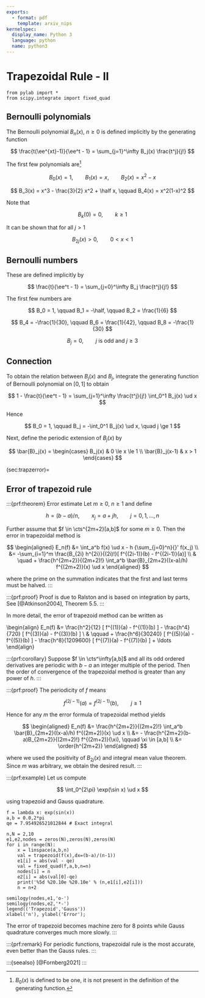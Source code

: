 ```yaml
---
exports:
  - format: pdf
    template: arxiv_nips
kernelspec:
  display_name: Python 3
  language: python
  name: python3
---
```


# Trapezoidal Rule - II

```{code-cell}
from pylab import *
from scipy.integrate import fixed_quad
```

## Bernoulli polynomials

The Bernoulli polynomial $B_n(x)$, $n \ge 0$ is defined implicitly by the generating function

$$
\frac{t(\ee^{xt}-1)}{\ee^t - 1} = \sum_{j=1}^\infty B_j(x) \frac{t^j}{j!}
$$

The first few polynomials are[^1]

$$
B_0(x)=1, \qquad B_1(x)=x, \qquad B_2(x) = x^2 - x
$$

$$
B_3(x) = x^3 - \frac{3}{2} x^2 + \half x, \qquad B_4(x) = x^2(1-x)^2
$$

Note that 

$$
B_k(0)=0, \qquad k \ge 1
$$ 

It can be shown that for all $j > 1$ 

$$
B_{2j}(x) > 0, \qquad 0 < x < 1
$$

## Bernoulli numbers

These are defined implicitly by

$$
\frac{t}{\ee^t - 1} = \sum_{j=0}^\infty B_j \frac{t^j}{j!}
$$ 

The first few numbers are

$$
B_0 = 1, \qquad B_1 = -\half, \qquad B_2 = \frac{1}{6}
$$

$$
B_4 = -\frac{1}{30}, \qquad B_6 = \frac{1}{42}, \qquad B_8 = -\frac{1}{30}
$$

$$
B_j = 0, \qquad \textrm{$j$ is odd and $j \ge 3$}
$$

## Connection

To obtain the relation between $B_j(x)$ and $B_j$, integrate the generating function of Bernoulli polynomial on $[0,1]$ to obtain

$$
1 - \frac{t}{\ee^t - 1} = \sum_{j=1}^\infty \frac{t^j}{j!} \int_0^1 B_j(x) \ud x
$$

Hence 

$$
B_0 = 1, \qquad B_j = -\int_0^1 B_j(x) \ud x, \quad j \ge 1
$$

Next, define the periodic extension of $B_j(x)$ by

$$
\bar{B}_j(x) = \begin{cases}
B_j(x) & 0 \le x \le 1 \\
\bar{B}_j(x-1) & x > 1
\end{cases}
$$

(sec:trapzerror)=
## Error of trapezoid rule

:::{prf:theorem} Error estimate
Let $m \ge 0$, $n \ge 1$ and define 

$$
h = (b-a)/n, \qquad x_j = a + jh, \qquad j=0,1,\ldots,n
$$

Further assume that $f \in \cts^{2m+2}[a,b]$ for some $m \ge 0$. Then the error in trapezoidal method is 

$$
\begin{aligned}
E_n(f) 
&= \int_a^b f(x) \ud x - h {\sum_{j=0}^n}{}' f(x_j) \\
&= -\sum_{i=1}^m \frac{B_{2i} h^{2i}}{(2i)!}[ f^{(2i-1)}(b) - f^{(2i-1)}(a)] \\
& \quad + \frac{h^{2m+2}}{(2m+2)!} \int_a^b \bar{B}_{2m+2}((x-a)/h) f^{(2m+2)}(x) \ud x
\end{aligned}
$$ 

where the prime on the summation indicates that the first and last terms must be halved.
:::

:::{prf:proof}
Proof is due to Ralston and is based on integration by parts, See [@Atkinson2004], Theorem 5.5.
:::

In more detail, the error of trapezoid method can be written as

\begin{align}
E_n(f) &= \frac{h^2}{12} [ f^{(1)}(a) - f^{(1)}(b) ] 
          - \frac{h^4}{720} [ f^{(3)}(a) - f^{(3)}(b) ] \\
& \qquad  + \frac{h^6}{30240} [ f^{(5)}(a) - f^{(5)}(b) ]
          - \frac{h^8}{1209600} [ f^{(7)}(a) - f^{(7)}(b) ] + \ldots
\end{align}

:::{prf:corollary}
Suppose $f \in \cts^\infty[a,b]$ and all its odd ordered derivatives are periodic with $b-a$ an integer multiple of the period. Then the order of convergence of the trapezoidal method is greater than any power of $h$.
:::

:::{prf:proof}
The periodicity of $f$ means

$$
f^{(2j-1)}(a) = f^{(2j-1)}(b), \qquad j \ge 1
$$ 

Hence for any $m$ the error formula of trapezoidal method yields 

$$
\begin{aligned}
E_n(f) &= \frac{h^{2m+2}}{(2m+2)!} \int_a^b \bar{B}_{2m+2}((x-a)/h) f^{(2m+2)}(x) \ud x \\
&= - \frac{h^{2m+2}(b-a)B_{2m+2}}{(2m+2)!} f^{(2m+2)}(\xi), \qquad \xi \in [a,b] \\
&= \order{h^{2m+2}}
\end{aligned}
$$ 

where we used the positivity of $B_{2j}(x)$ and integral mean value theorem. Since $m$ was arbitrary, we obtain the desired
result.
:::

:::{prf:example}
Let us compute

$$
\int_0^{2\pi} \exp(\sin x) \ud x
$$

using trapezoid and Gauss quadrature.

```{code-cell}
f = lambda x: exp(sin(x))
a,b = 0.0,2*pi
qe = 7.954926521012844 # Exact integral

n,N = 2,10
e1,e2,nodes = zeros(N),zeros(N),zeros(N)
for i in range(N):
    x = linspace(a,b,n)
    val = trapezoid(f(x),dx=(b-a)/(n-1))
    e1[i] = abs(val - qe)
    val = fixed_quad(f,a,b,n=n)
    nodes[i] = n
    e2[i] = abs(val[0]-qe)
    print('%5d %20.10e %20.10e' % (n,e1[i],e2[i]))
    n = n+2

semilogy(nodes,e1,'o-')
semilogy(nodes,e2,'*-')
legend(('Trapezoid','Gauss'))
xlabel('n'), ylabel('Error');
```

The error of trapezoid becomes machine zero for 8 points while Gauss quadrature converges much more slowly.
:::

:::{prf:remark}
For periodic functions, trapezoidal rule is the most accurate, even better than the Gauss rules.
:::

:::{seealso}
[@Fornberg2021]
:::

[^1]: $B_0(x)$ is defined to be one, it is not present in the definition
    of the generating function.
